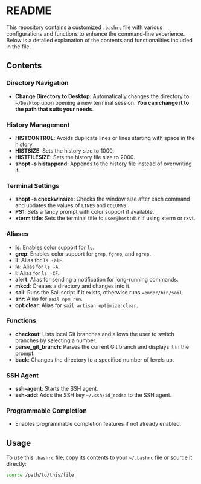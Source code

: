 # README

This repository contains a customized `.bashrc` file with various configurations and functions to enhance the command-line experience. Below is a detailed explanation of the contents and functionalities included in the file.

## Contents

### Directory Navigation

- **Change Directory to Desktop**: Automatically changes the directory to `~/Desktop` upon opening a new terminal session. **You can change it to the path that suits your needs**. 

### History Management

- **HISTCONTROL**: Avoids duplicate lines or lines starting with space in the history.
- **HISTSIZE**: Sets the history size to 1000.
- **HISTFILESIZE**: Sets the history file size to 2000.
- **shopt -s histappend**: Appends to the history file instead of overwriting it.

### Terminal Settings

- **shopt -s checkwinsize**: Checks the window size after each command and updates the values of `LINES` and `COLUMNS`.
- **PS1**: Sets a fancy prompt with color support if available.
- **xterm title**: Sets the terminal title to `user@host:dir` if using xterm or rxvt.

### Aliases

- **ls**: Enables color support for `ls`.
- **grep**: Enables color support for `grep`, `fgrep`, and `egrep`.
- **ll**: Alias for `ls -alF`.
- **la**: Alias for `ls -A`.
- **l**: Alias for `ls -CF`.
- **alert**: Alias for sending a notification for long-running commands.
- **mkcd**: Creates a directory and changes into it.
- **sail**: Runs the Sail script if it exists, otherwise runs `vendor/bin/sail`.
- **snr**: Alias for `sail npm run`.
- **opt:clear**: Alias for `sail artisan optimize:clear`.

### Functions

- **checkout**: Lists local Git branches and allows the user to switch branches by selecting a number.
- **parse_git_branch**: Parses the current Git branch and displays it in the prompt.
- **back**: Changes the directory to a specified number of levels up.

### SSH Agent

- **ssh-agent**: Starts the SSH agent.
- **ssh-add**: Adds the SSH key `~/.ssh/id_ecdsa` to the SSH agent.

### Programmable Completion

- Enables programmable completion features if not already enabled.

## Usage

To use this `.bashrc` file, copy its contents to your `~/.bashrc` file or source it directly:

```sh
source /path/to/this/file
